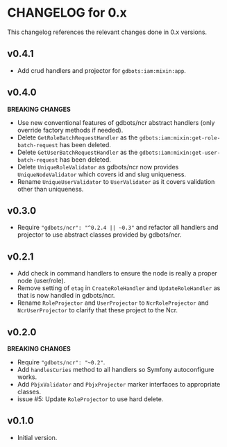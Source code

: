# CHANGELOG for 0.x
This changelog references the relevant changes done in 0.x versions.


## v0.4.1
* Add crud handlers and projector for `gdbots:iam:mixin:app`.


## v0.4.0
__BREAKING CHANGES__

* Use new conventional features of gdbots/ncr abstract handlers (only override factory methods if needed).
* Delete `GetRoleBatchRequestHandler` as the `gdbots:iam:mixin:get-role-batch-request` has been deleted.
* Delete `GetUserBatchRequestHandler` as the `gdbots:iam:mixin:get-user-batch-request` has been deleted.
* Delete `UniqueRoleValidator` as gdbots/ncr now provides `UniqueNodeValidator` which covers id and slug uniqueness.
* Rename `UniqueUserValidator` to `UserValidator` as it covers validation other than uniqueness.


## v0.3.0
* Require `"gdbots/ncr": "^0.2.4 || ~0.3"` and refactor all handlers and projector to use abstract classes provided by gdbots/ncr.


## v0.2.1
* Add check in command handlers to ensure the node is really a proper node (user/role).
* Remove setting of `etag` in `CreateRoleHandler` and `UpdateRoleHandler` as that is now handled in gdbots/ncr.
* Rename `RoleProjector` and `UserProjector` to `NcrRoleProjector` and `NcrUserProjector` to clarify that these project to the Ncr. 


## v0.2.0
__BREAKING CHANGES__

* Require `"gdbots/ncr": "~0.2"`.
* Add `handlesCuries` method to all handlers so Symfony autoconfigure works.
* Add `PbjxValidator` and `PbjxProjector` marker interfaces to appropriate classes.
* issue #5: Update `RoleProjector` to use hard delete.


## v0.1.0
* Initial version.
